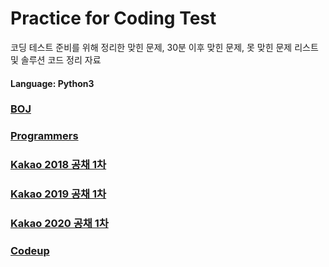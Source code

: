 # Practice for Coding Test
코딩 테스트 준비를 위해 정리한 맞힌 문제, 30분 이후 맞힌 문제, 못 맞힌 문제 리스트 및 솔루션 코드 정리 자료

#### Language: Python3

### [BOJ](https://www.acmicpc.net/)

### [Programmers](https://programmers.co.kr/)

### [Kakao 2018 공채 1차](https://tech.kakao.com/2017/09/27/kakao-blind-recruitment-round-1/)

### [Kakao 2019 공채 1차](https://tech.kakao.com/2018/09/21/kakao-blind-recruitment-for2019-round-1/)

### [Kakao 2020 공채 1차](https://tech.kakao.com/2019/10/02/kakao-blind-recruitment-2020-round1/)

### [Codeup](https://codeup.kr/problemsetsol.php)
